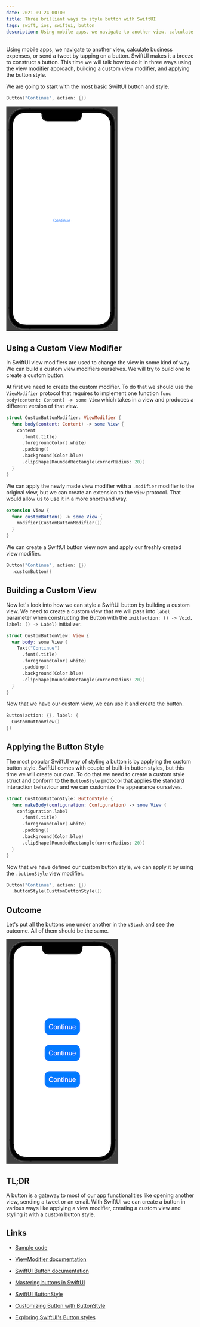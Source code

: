 ```yaml
---
date: 2021-09-24 00:00
title: Three brilliant ways to style button with SwiftUI
tags: swift, ios, swiftui, button
description: Using mobile apps, we navigate to another view, calculate business expenses, or send a tweet by tapping on a button. SwiftUI makes it a breeze to construct a button. This time we will talk how to do it in three ways using the view modifier approach, building a custom view modifier, and applying the button style.
---
```


Using mobile apps, we navigate to another view, calculate business expenses, or send a tweet by tapping on a button. SwiftUI makes it a breeze to construct a button. This time we will talk how to do it in three ways using the view modifier approach, building a custom view modifier, and applying the button style.

We are going to start with the most basic SwiftUI button and style.

```swift
Button("Continue", action: {})
```

![Basic SwiftUI button](/assets/swiftui-three-ways-button/basic-button.png)

## Using a Custom View Modifier

In SwiftUI view modifiers are used to change the view in some kind of way. We can build a custom view modifiers ourselves. We will try to build one to create a custom button.

At first we need to create the custom modifier. To do that we should use the `ViewModifier` protocol that requires to implement one function `func body(content: Content) -> some View` which takes in a view and produces a different version of that view.

```swift
struct CustomButtonModifier: ViewModifier {
  func body(content: Content) -> some View {
    content
      .font(.title)
      .foregroundColor(.white)
      .padding()
      .background(Color.blue)
      .clipShape(RoundedRectangle(cornerRadius: 20))
  }
}
```

We can apply the newly made view modifier with a `.modifier` modifier to the original view, but we can create an extension to the `View` protocol. That would allow us to use it in a more shorthand way.

```swift
extension View {
  func customButton() -> some View {
    modifier(CustomButtonModifier())
  }
}
```

We can create a SwiftUI button view now and apply our freshly created view modifier.

```swift
Button("Continue", action: {})
  .customButton()
```

## Building a Custom View

Now let's look into how we can style a SwiftUI button by building a custom view. We need to create a custom view that we will pass into `label` parameter when constructing the Button with the `init(action: () -> Void, label: () -> Label)` initializer.

```swift
struct CustomButtonView: View {
  var body: some View {
    Text("Continue")
      .font(.title)
      .foregroundColor(.white)
      .padding()
      .background(Color.blue)
      .clipShape(RoundedRectangle(cornerRadius: 20))
  }
}
```

Now that we have our custom view, we can use it and create the button.

```swift
Button(action: {}, label: {
  CustomButtonView()
})
```

## Applying the Button Style

The most popular SwiftUI way of styling a button is by applying the custom button style. SwiftUI comes with couple of built-in button styles, but this time we will create our own. To do that we need to create a custom style struct and conform to the `ButtonStyle` protocol that applies the standard interaction behaviour and we can customize the appearance ourselves.

```swift
struct CusttomButtonStyle: ButtonStyle {
  func makeBody(configuration: Configuration) -> some View {
    configuration.label
      .font(.title)
      .foregroundColor(.white)
      .padding()
      .background(Color.blue)
      .clipShape(RoundedRectangle(cornerRadius: 20))
  }
}
```

Now that we have defined our custom button style, we can apply it by using the `.buttonStyle` view modifier.

```swift
Button("Continue", action: {})
  .buttonStyle(CusttomButtonStyle())
```

## Outcome

Let's put all the buttons one under another in the `VStack` and see the outcome. All of them should be the same.

![All three buttons](/assets/swiftui-three-ways-button/three-buttons-look-same.png)

## TL;DR

A button is a gateway to most of our app functionalities like opening another view, sending a tweet or an email. With SwiftUI we can create a button in various ways like applying a view modifier, creating a custom view and styling it with a custom button style.

## Links

* [Sample code](https://github.com/fassko/SwiftUICustomButton)

* [ViewModifier documentation](https://developer.apple.com/documentation/swiftui/viewmodifier)
* [SwiftUI Button documentation](https://developer.apple.com/documentation/swiftui/button)
* [Mastering buttons in SwiftUI](https://swiftwithmajid.com/2020/02/19/mastering-buttons-in-swiftui/)
* [SwiftUI ButtonStyle](https://sarunw.com/posts/swiftui-buttonstyle/)
* [Customizing Button with ButtonStyle](https://www.hackingwithswift.com/quick-start/swiftui/customizing-button-with-buttonstyle)
* [Exploring SwiftUI's Button styles](https://www.fivestars.blog/articles/button-styles/)